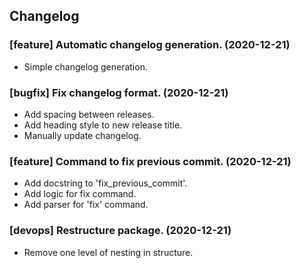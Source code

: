 ## Changelog

### [feature] Automatic changelog generation. (2020-12-21)
- Simple changelog generation.

### [bugfix] Fix changelog format. (2020-12-21)
- Add spacing between releases.
- Add heading style to new release title.
- Manually update changelog.

### [feature] Command to fix previous commit. (2020-12-21)
- Add docstring to 'fix_previous_commit'.
- Add logic for fix command.
- Add parser for 'fix' command.

### [devops] Restructure package. (2020-12-21)
- Remove one level of nesting in structure.